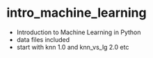 # intro_machine_learning
* Introduction to Machine Learning in Python
* data files included 
* start with knn 1.0 and knn_vs_lg 2.0 etc

